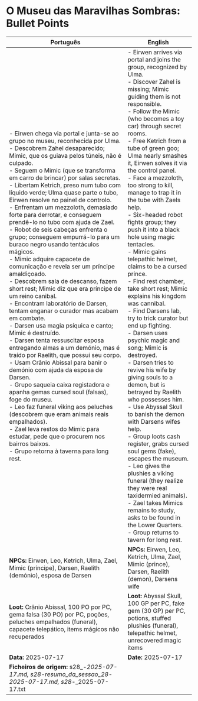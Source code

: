 # O Museu das Maravilhas Sombras: Bullet Points

| Português                                                                                                                                                                                                                                                                                                                                                                                                                                                                                                                                                                                                                                                                                                                                                                                                                                                                                                                                                                                                                                                                                                                                                                                                                                                                                                                                                                                                                                                              | English                                                                                                                                                                                                                                                                                                                                                                                                                                                                                                                                                                                                                                                                                                                                                                                                                                                                                                                                                                                                                                                                                                                                                                                                                                                                                                  |
| ---------------------------------------------------------------------------------------------------------------------------------------------------------------------------------------------------------------------------------------------------------------------------------------------------------------------------------------------------------------------------------------------------------------------------------------------------------------------------------------------------------------------------------------------------------------------------------------------------------------------------------------------------------------------------------------------------------------------------------------------------------------------------------------------------------------------------------------------------------------------------------------------------------------------------------------------------------------------------------------------------------------------------------------------------------------------------------------------------------------------------------------------------------------------------------------------------------------------------------------------------------------------------------------------------------------------------------------------------------------------------------------------------------------------------------------------------------------------- | -------------------------------------------------------------------------------------------------------------------------------------------------------------------------------------------------------------------------------------------------------------------------------------------------------------------------------------------------------------------------------------------------------------------------------------------------------------------------------------------------------------------------------------------------------------------------------------------------------------------------------------------------------------------------------------------------------------------------------------------------------------------------------------------------------------------------------------------------------------------------------------------------------------------------------------------------------------------------------------------------------------------------------------------------------------------------------------------------------------------------------------------------------------------------------------------------------------------------------------------------------------------------------------------------------- |
| - Eirwen chega via portal e junta-se ao grupo no museu, reconhecida por Ulma.<br>- Descobrem Zahel desaparecido; Mimic, que os guiava pelos túneis, não é culpado.<br>- Seguem o Mimic (que se transforma em carro de brincar) por salas secretas.<br>- Libertam Ketrich, preso num tubo com líquido verde; Ulma quase parte o tubo, Eirwen resolve no painel de controlo.<br>- Enfrentam um mezzoloth, demasiado forte para derrotar, e conseguem prendê-lo no tubo com ajuda de Zael.<br>- Robot de seis cabeças enfrenta o grupo; conseguem empurrá-lo para um buraco negro usando tentáculos mágicos.<br>- Mimic adquire capacete de comunicação e revela ser um príncipe amaldiçoado.<br>- Descobrem sala de descanso, fazem short rest; Mimic diz que era príncipe de um reino canibal.<br>- Encontram laboratório de Darsen, tentam enganar o curador mas acabam em combate.<br>- Darsen usa magia psíquica e canto; Mimic é destruído.<br>- Darsen tenta ressuscitar esposa entregando almas a um demónio, mas é traído por Raelith, que possui seu corpo.<br>- Usam Crânio Abissal para banir o demónio com ajuda da esposa de Darsen.<br>- Grupo saqueia caixa registadora e apanha gemas cursed soul (falsas), foge do museu.<br>- Leo faz funeral viking aos peluches (descobrem que eram animais reais empalhados).<br>- Zael leva restos do Mimic para estudar, pede que o procurem nos bairros baixos.<br>- Grupo retorna à taverna para long rest.<br> | - Eirwen arrives via portal and joins the group, recognized by Ulma.<br>- Discover Zahel is missing; Mimic guiding them is not responsible.<br>- Follow the Mimic (who becomes a toy car) through secret rooms.<br>- Free Ketrich from a tube of green goo; Ulma nearly smashes it, Eirwen solves it via the control panel.<br>- Face a mezzoloth, too strong to kill, manage to trap it in the tube with Zaels help.<br>- Six-headed robot fights group; they push it into a black hole using magic tentacles.<br>- Mimic gains telepathic helmet, claims to be a cursed prince.<br>- Find rest chamber, take short rest; Mimic explains his kingdom was cannibal.<br>- Find Darsens lab, try to trick curator but end up fighting.<br>- Darsen uses psychic magic and song; Mimic is destroyed.<br>- Darsen tries to revive his wife by giving souls to a demon, but is betrayed by Raelith who possesses him.<br>- Use Abyssal Skull to banish the demon with Darsens wifes help.<br>- Group loots cash register, grabs cursed soul gems (fake), escapes the museum.<br>- Leo gives the plushies a viking funeral (they realize they were real taxidermied animals).<br>- Zael takes Mimics remains to study, asks to be found in the Lower Quarters.<br>- Group returns to tavern for long rest.<br> |
| **NPCs:** Eirwen, Leo, Ketrich, Ulma, Zael, Mimic (príncipe), Darsen, Raelith (demónio), esposa de Darsen                                                                                                                                                                                                                                                                                                                                                                                                                                                                                                                                                                                                                                                                                                                                                                                                                                                                                                                                                                                                                                                                                                                                                                                                                                                                                                                                                              | **NPCs:** Eirwen, Leo, Ketrich, Ulma, Zael, Mimic (prince), Darsen, Raelith (demon), Darsens wife                                                                                                                                                                                                                                                                                                                                                                                                                                                                                                                                                                                                                                                                                                                                                                                                                                                                                                                                                                                                                                                                                                                                                                                                        |
| **Loot:** Crânio Abissal, 100 PO por PC, gema falsa (30 PO) por PC, poções, peluches empalhados (funeral), capacete telepático, items mágicos não recuperados                                                                                                                                                                                                                                                                                                                                                                                                                                                                                                                                                                                                                                                                                                                                                                                                                                                                                                                                                                                                                                                                                                                                                                                                                                                                                                          | **Loot:** Abyssal Skull, 100 GP per PC, fake gem (30 GP) per PC, potions, stuffed plushies (funeral), telepathic helmet, unrecovered magic items                                                                                                                                                                                                                                                                                                                                                                                                                                                                                                                                                                                                                                                                                                                                                                                                                                                                                                                                                                                                                                                                                                                                                         |
| **Data:** 2025-07-17                                                                                                                                                                                                                                                                                                                                                                                                                                                                                                                                                                                                                                                                                                                                                                                                                                                                                                                                                                                                                                                                                                                                                                                                                                                                                                                                                                                                                                                   | **Date:** 2025-07-17                                                                                                                                                                                                                                                                                                                                                                                                                                                                                                                                                                                                                                                                                                                                                                                                                                                                                                                                                                                                                                                                                                                                                                                                                                                                                     |
| **Ficheiros de origem:** s28_-_2025-07-17.md, s28_-_resumo_da_sessao_28_-_2025-07-17.md, s28_-_2025-07-17.txt                                                                                                                                                                                                                                                                                                                                                                                                                                                                                                                                                                                                                                                                                                                                                                                                                                                                                                                                                                                                                                                                                                                                                                                                                                                                                                                                                          |                                                                                                                                                                                                                                                                                                                                                                                                                                                                                                                                                                                                                                                                                                                                                                                                                                                                                                                                                                                                                                                                                                                                                                                                                                                                                                          |


















